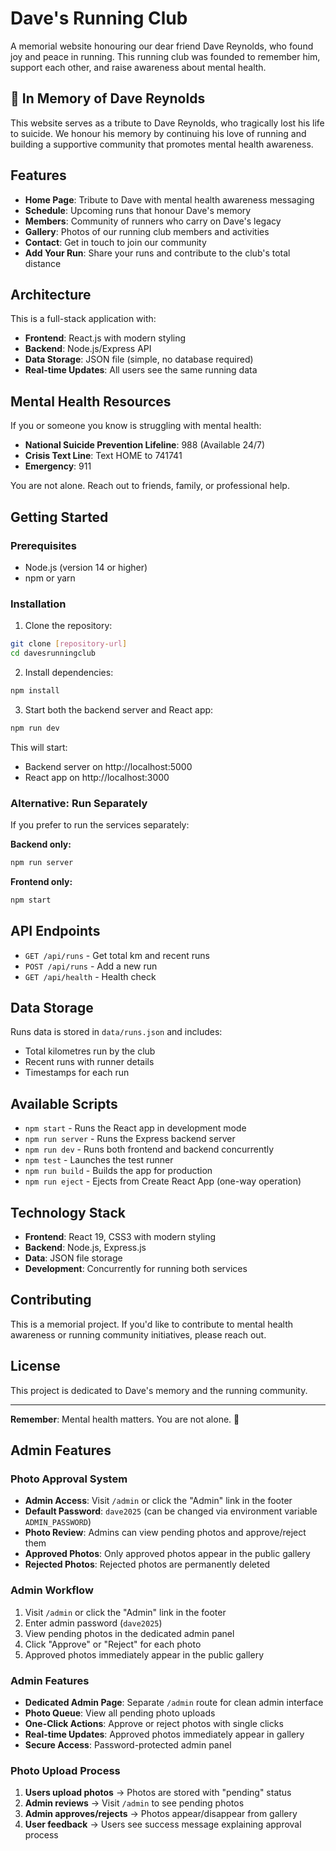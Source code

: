 # Dave's Running Club

A memorial website honouring our dear friend Dave Reynolds, who found joy and peace in running. This running club was founded to remember him, support each other, and raise awareness about mental health.

## 💙 In Memory of Dave Reynolds

This website serves as a tribute to Dave Reynolds, who tragically lost his life to suicide. We honour his memory by continuing his love of running and building a supportive community that promotes mental health awareness.

## Features

- **Home Page**: Tribute to Dave with mental health awareness messaging
- **Schedule**: Upcoming runs that honour Dave's memory
- **Members**: Community of runners who carry on Dave's legacy
- **Gallery**: Photos of our running club members and activities
- **Contact**: Get in touch to join our community
- **Add Your Run**: Share your runs and contribute to the club's total distance

## Architecture

This is a full-stack application with:
- **Frontend**: React.js with modern styling
- **Backend**: Node.js/Express API
- **Data Storage**: JSON file (simple, no database required)
- **Real-time Updates**: All users see the same running data

## Mental Health Resources

If you or someone you know is struggling with mental health:

- **National Suicide Prevention Lifeline**: 988 (Available 24/7)
- **Crisis Text Line**: Text HOME to 741741
- **Emergency**: 911

You are not alone. Reach out to friends, family, or professional help.

## Getting Started

### Prerequisites

- Node.js (version 14 or higher)
- npm or yarn

### Installation

1. Clone the repository:
```bash
git clone [repository-url]
cd davesrunningclub
```

2. Install dependencies:
```bash
npm install
```

3. Start both the backend server and React app:
```bash
npm run dev
```

This will start:
- Backend server on http://localhost:5000
- React app on http://localhost:3000

### Alternative: Run Separately

If you prefer to run the services separately:

**Backend only:**
```bash
npm run server
```

**Frontend only:**
```bash
npm start
```

## API Endpoints

- `GET /api/runs` - Get total km and recent runs
- `POST /api/runs` - Add a new run
- `GET /api/health` - Health check

## Data Storage

Runs data is stored in `data/runs.json` and includes:
- Total kilometres run by the club
- Recent runs with runner details
- Timestamps for each run

## Available Scripts

- `npm start` - Runs the React app in development mode
- `npm run server` - Runs the Express backend server
- `npm run dev` - Runs both frontend and backend concurrently
- `npm test` - Launches the test runner
- `npm run build` - Builds the app for production
- `npm run eject` - Ejects from Create React App (one-way operation)

## Technology Stack

- **Frontend**: React 19, CSS3 with modern styling
- **Backend**: Node.js, Express.js
- **Data**: JSON file storage
- **Development**: Concurrently for running both services

## Contributing

This is a memorial project. If you'd like to contribute to mental health awareness or running community initiatives, please reach out.

## License

This project is dedicated to Dave's memory and the running community.

---

**Remember**: Mental health matters. You are not alone. 💙

## Admin Features

### Photo Approval System
- **Admin Access**: Visit `/admin` or click the "Admin" link in the footer
- **Default Password**: `dave2025` (can be changed via environment variable `ADMIN_PASSWORD`)
- **Photo Review**: Admins can view pending photos and approve/reject them
- **Approved Photos**: Only approved photos appear in the public gallery
- **Rejected Photos**: Rejected photos are permanently deleted

### Admin Workflow
1. Visit `/admin` or click the "Admin" link in the footer
2. Enter admin password (`dave2025`)
3. View pending photos in the dedicated admin panel
4. Click "Approve" or "Reject" for each photo
5. Approved photos immediately appear in the public gallery

### Admin Features
- **Dedicated Admin Page**: Separate `/admin` route for clean admin interface
- **Photo Queue**: View all pending photo uploads
- **One-Click Actions**: Approve or reject photos with single clicks
- **Real-time Updates**: Approved photos immediately appear in gallery
- **Secure Access**: Password-protected admin panel

### Photo Upload Process
1. **Users upload photos** → Photos are stored with "pending" status
2. **Admin reviews** → Visit `/admin` to see pending photos
3. **Admin approves/rejects** → Photos appear/disappear from gallery
4. **User feedback** → Users see success message explaining approval process
